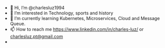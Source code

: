 - 👋 Hi, I’m @charlesluz1994
- 👀 I’m interested in Technology, sports and history
- 🌱 I’m currently learning Kubernetes, Microservices, Cloud and Message Queue.
- 📫 How to reach me https://www.linkedin.com/in/charles-luz/ or charlesluz.pt@gmail.com
- 

<!---
charlesluz1994/charlesluz1994 is a ✨ special ✨ repository because its `README.md` (this file) appears on your GitHub profile.
You can click the Preview link to take a look at your changes.
--->
